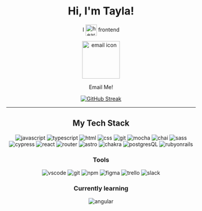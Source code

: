 
<div align='center'>
  
# Hi, I'm Tayla!

I <img src="https://github.com/tednaphil/tednaphil/assets/76406423/200b238f-9fdb-468c-a433-753cae3ce5aa" alt="heart" height="30px" width="30px" align='center'> frontend <br>
<div align='center'>
<a
href=mailto:trichardsphillips@gmail.com
target="_blank"
title="trichardsphillips@gmail.com"><img src='https://github.com/tednaphil/tednaphil/assets/76406423/56802ef8-805a-49c0-9441-1c2b00b9fb1a' alt='email icon' height='100px' width='100px' align='center'/></a>
<p align='center'>Email Me!</p>
</div>


<div align=center>
  
[![GitHub Streak](https://streak-stats.demolab.com?user=tednaphil&theme=gruvbox-duo&hide_border=true&exclude_days=Sun%2CSat)](https://git.io/streak-stats)

</div>

<hr/>

<div align='center'>

## My Tech Stack
![javascript](https://img.shields.io/badge/JavaScript-F7DF1E?logo=javascript&logoColor=000&style=for-the-badge)
![typescript](https://img.shields.io/badge/TypeScript-3178C6?logo=typescript&logoColor=fff&style=for-the-badge)
![html](https://img.shields.io/badge/HTML5-E34F26?logo=html5&logoColor=fff&style=for-the-badge)
![css](https://img.shields.io/badge/CSS3-1572B6?logo=css3&logoColor=fff&style=for-the-badge)
![git](https://img.shields.io/badge/Git-F05032?logo=git&logoColor=fff&style=for-the-badge)
![mocha](https://img.shields.io/badge/Mocha-8D6748?logo=mocha&logoColor=fff&style=for-the-badge)
![chai](https://img.shields.io/badge/Chai-A30701?logo=chai&logoColor=fff&style=for-the-badge)
![sass](https://img.shields.io/badge/Sass-C69?logo=sass&logoColor=fff&style=for-the-badge)
![cypress](https://img.shields.io/badge/Cypress-69D3A7?logo=cypress&logoColor=fff&style=for-the-badge)
![react](https://img.shields.io/badge/React-61DAFB?logo=react&logoColor=000&style=for-the-badge)
![router](https://img.shields.io/badge/React%20Router-CA4245?logo=reactrouter&logoColor=fff&style=for-the-badge)
![astro](https://img.shields.io/badge/Astro-BC52EE?logo=astro&logoColor=fff&style=for-the-badge)
![chakra](https://img.shields.io/badge/Chakra%20UI-319795?logo=chakraui&logoColor=fff&style=for-the-badge)
![postgresQL](https://img.shields.io/badge/PostgreSQL-4169E1?logo=postgresql&logoColor=fff&style=for-the-badge)
![rubyonrails](https://img.shields.io/badge/Ruby%20on%20Rails-D30001?logo=rubyonrails&logoColor=fff&style=for-the-badge)
<!--
![node.js](https://img.shields.io/badge/Node.js-5FA04E?logo=nodedotjs&logoColor=fff&style=for-the-badge)
![express](https://img.shields.io/badge/Express-000?logo=express&logoColor=fff&style=for-the-badge)
-->

### Tools
![vscode](https://img.shields.io/badge/Visual%20Studio%20Code-007ACC?logo=visualstudiocode&logoColor=fff&style=for-the-badge)
![git](https://img.shields.io/badge/Git-F05032?logo=git&logoColor=fff&style=for-the-badge)
![npm](https://img.shields.io/badge/npm-CB3837?logo=npm&logoColor=fff&style=for-the-badge)
![figma](https://img.shields.io/badge/Figma-F24E1E?logo=figma&logoColor=fff&style=for-the-badge)
![trello](https://img.shields.io/badge/Trello-0052CC?logo=trello&logoColor=fff&style=for-the-badge)
![slack](https://img.shields.io/badge/Slack-4A154B?logo=slack&logoColor=fff&style=for-the-badge)


### Currently learning
<!--![SQLite](https://img.shields.io/badge/SQLite-003B57?logo=sqlite&logoColor=fff&style=for-the-badge)
![tailwind](https://img.shields.io/badge/Tailwind%20CSS-06B6D4?logo=tailwindcss&logoColor=fff&style=for-the-badge) -->
![angular](https://img.shields.io/badge/Angular-0F0F11?logo=angular&logoColor=fff&style=for-the-badge)

</div>


<!--
Interested in learning
[redux](https://redux.js.org/), vue, node.js, eleventy

